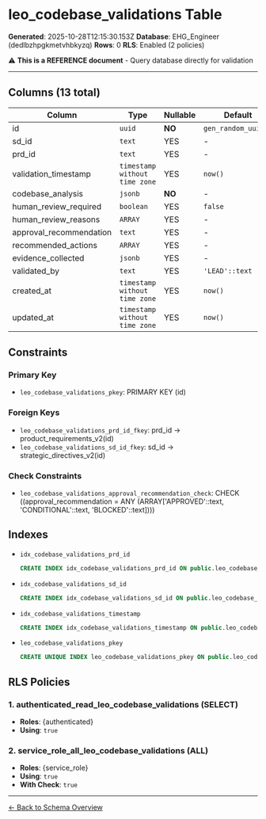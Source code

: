 # leo_codebase_validations Table

**Generated**: 2025-10-28T12:15:30.153Z
**Database**: EHG_Engineer (dedlbzhpgkmetvhbkyzq)
**Rows**: 0
**RLS**: Enabled (2 policies)

⚠️ **This is a REFERENCE document** - Query database directly for validation

---

## Columns (13 total)

| Column | Type | Nullable | Default | Description |
|--------|------|----------|---------|-------------|
| id | `uuid` | **NO** | `gen_random_uuid()` | - |
| sd_id | `text` | YES | - | - |
| prd_id | `text` | YES | - | - |
| validation_timestamp | `timestamp without time zone` | YES | `now()` | - |
| codebase_analysis | `jsonb` | **NO** | - | - |
| human_review_required | `boolean` | YES | `false` | - |
| human_review_reasons | `ARRAY` | YES | - | - |
| approval_recommendation | `text` | YES | - | - |
| recommended_actions | `ARRAY` | YES | - | - |
| evidence_collected | `jsonb` | YES | - | - |
| validated_by | `text` | YES | `'LEAD'::text` | - |
| created_at | `timestamp without time zone` | YES | `now()` | - |
| updated_at | `timestamp without time zone` | YES | `now()` | - |

## Constraints

### Primary Key
- `leo_codebase_validations_pkey`: PRIMARY KEY (id)

### Foreign Keys
- `leo_codebase_validations_prd_id_fkey`: prd_id → product_requirements_v2(id)
- `leo_codebase_validations_sd_id_fkey`: sd_id → strategic_directives_v2(id)

### Check Constraints
- `leo_codebase_validations_approval_recommendation_check`: CHECK ((approval_recommendation = ANY (ARRAY['APPROVED'::text, 'CONDITIONAL'::text, 'BLOCKED'::text])))

## Indexes

- `idx_codebase_validations_prd_id`
  ```sql
  CREATE INDEX idx_codebase_validations_prd_id ON public.leo_codebase_validations USING btree (prd_id)
  ```
- `idx_codebase_validations_sd_id`
  ```sql
  CREATE INDEX idx_codebase_validations_sd_id ON public.leo_codebase_validations USING btree (sd_id)
  ```
- `idx_codebase_validations_timestamp`
  ```sql
  CREATE INDEX idx_codebase_validations_timestamp ON public.leo_codebase_validations USING btree (validation_timestamp)
  ```
- `leo_codebase_validations_pkey`
  ```sql
  CREATE UNIQUE INDEX leo_codebase_validations_pkey ON public.leo_codebase_validations USING btree (id)
  ```

## RLS Policies

### 1. authenticated_read_leo_codebase_validations (SELECT)

- **Roles**: {authenticated}
- **Using**: `true`

### 2. service_role_all_leo_codebase_validations (ALL)

- **Roles**: {service_role}
- **Using**: `true`
- **With Check**: `true`

---

[← Back to Schema Overview](../database-schema-overview.md)
